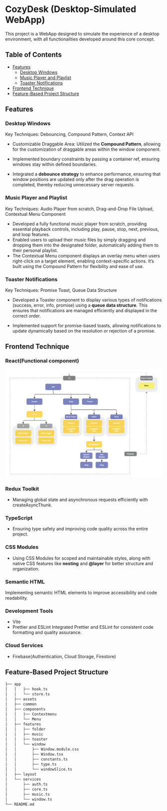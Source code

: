 # CozyDesk (Desktop-Simulated WebApp)

This project is a WebApp designed to simulate the experience of a desktop environment, with all functionalities developed around this core concept.

## Table of Contents

- [Features](#features)
  - [Desktop Windows](#desktop-windows)
  - [Music Player and Playlist](#music-player-and-playlist)
   - [Toaster Notifications](#toaster-notifications)
- [Frontend Technique](#frontend-technique)
- [Feature-Based Project Structure](#feature-based-project-structure)



## Features
### Desktop Windows
Key Techniques: Debouncing, Compound Pattern, Context API

- Customizable Draggable Area:
Utilized the **Compound Pattern**, allowing for the customization of draggable areas within the window component.

- Implemented boundary constraints by passing a container ref, ensuring windows stay within defined boundaries.

- Integrated a **debounce strategy** to enhance performance, ensuring that window positions are updated only after the drag operation is completed, thereby reducing unnecessary server requests.

### Music Player and Playlist
Key Techniques: Audio Player from scratch, Drag-and-Drop File Upload, Contextual Menu Component
- Developed a fully functional music player from scratch, providing essential playback controls, including play, pause, stop, next, previous, and loop features.
- Enabled users to upload their music files by simply dragging and dropping them into the designated folder, automatically adding them to their personal playlist.
- The Contextual Menu component displays an overlay menu when users right-click on a target element, enabling context-specific actions. It’s built using the Compound Pattern for flexibility and ease of use.


### Toaster Notifications
Key Techniques: Promise Toast, Queue Data Structure

- Developed a Toaster component to display various types of notifications (success, error, info, promise) using a **queue data structure**. This ensures that notifications are managed efficiently and displayed in the correct order.

- Implemented support for promise-based toasts, allowing notifications to update dynamically based on the resolution or rejection of a promise.

## Frontend Technique
### React(Functional component)
![react component](/public/readme/react-component.png)

### Redux Toolkit
- Managing global state and asynchronous requests efficiently with createAsyncThunk.

### TypeScript
- Ensuring type safety and improving code quality across the entire project.

### CSS Modules
- Using CSS Modules for scoped and maintainable styles, along with native CSS features like **nesting** and **@layer** for better structure and organization.

### Semantic HTML
Implementing semantic HTML elements to improve accessibility and code readability.

### Development Tools
- Vite
- Prettier and ESLint
    Integrated Prettier and ESLint for consistent code formatting and quality assurance.

### Cloud Services
- Firebase(Authentication, Cloud Storage, Firestore)

## Feature-Based Project Structure

    ├── app
    │   │   ├── hook.ts
    │   │   └── store.ts
    │   ├── assets
    │   ├── common
    │   ├── components
    │   │   ├── Contextmenu
    │   │   └── Menu
    │   ├── features
    │   │   ├── folder
    │   │   ├── music
    │   │   ├── toaster
    │   │   └── window
    │   │       ├── Window.module.css
    │   │       ├── Window.tsx
    │   │       ├── constants.ts
    │   │       ├── type.ts
    │   │       └── windowSlice.ts
    │   ├── layout
    │   └── services
    │       ├── auth.ts
    │       ├── core.ts
    │       ├── music.ts
    │       └── window.ts
    └── README.md